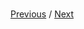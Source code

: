 <h1 align="center"></h1>

[Previous](https://github.com/alithecodeguy/articles/blob/main/OAuth/OAuth%202.0%20Simplified/03%20Signing%20in%20with%20Google/03%20Authorization%20Request/AuthorizationRequest_en.md "Previous")
/
[Next](https://github.com/alithecodeguy/articles/blob/main/OAuth/OAuth%202.0%20Simplified/03%20Signing%20in%20with%20Google/05%20Verifying%20the%20User%20Info/VerifyingTheUserInfo_en.md "Next")
